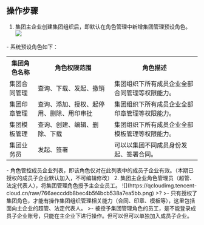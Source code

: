 ## 操作步骤
1. 集团主企业创建集团组织后，即默认在角色管理中新增集团管理预设角色。
![](https://qcloudimg.tencent-cloud.cn/raw/7e17a65222c1216d0f831aa6a7eaf33d.png)
<dx-alert infotype="explain" title="">
- 系统预设角色如下：
<table>
   <tr>
      <th width="0%" >集团角色名称</td>
      <th width="0%" >角色权限范围</td>
      <th width="0%" >角色描述</td>
   </tr>
   <tr>
      <td>集团合同管理</td>
      <td>查询、下载、发起、撤销</td>
      <td>集团组织下所有成员企业全部合同管理等权限能力。</td>
   </tr>
   <tr>
      <td>集团印章管理</td>
      <td>查询、添加、授权、起停用、删除、用印审批</td>
      <td>集团组织下所有成员企业全部印章管理等权限能力。</td>
   </tr>
   <tr>
      <td>集团模板管理</td>
      <td>查询、创建、编辑、删除、下载</td>
      <td>集团组织下所有成员企业全部模板管理等权限能力。</td>
   </tr>
   <tr>
      <td>集团业务员</td>
      <td>发起、签署</td>
      <td>可以以集团不同成员身份发起、签署合同。</td>
   </tr>
</table>
- 角色管控成员企业列表，即该角色仅对在此列表中的成员子企业有效。（本期已授权的成员子企业默认加入，不可编辑修改）
</dx-alert>
2. 集团主企业角色管理员（超管、法定代表人），将集团管理角色授予主企业员工。
![](https://qcloudimg.tencent-cloud.cn/raw/766aeccddb8bec4b5f4bcb538a7ea5bb.png)
>?
>- 只有授权了集团角色，才能有操作集团组织管理相关能力（合同、印章、模板等），这里包括面向主企业的超管、法定代表人。
>- 被授予集团管理角色的员工，是不能登录成员子企业账号，只能在主企业下进行操作。但可以但可以单独加入成员子企业。
